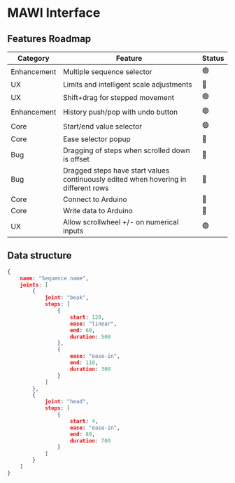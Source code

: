 # MAWI Interface

## Features Roadmap

|Category|Feature|Status|
|---|---|---|
|Enhancement|Multiple sequence selector|🟢|
|UX|Limits and intelligent scale adjustments|🔴|
|UX|Shift+drag for stepped movement|🟢|
|Enhancement|History push/pop with undo button|🟢|
|Core|Start/end value selector|🟢|
|Core|Ease selector popup|🔴|
|Bug|Dragging of steps when scrolled down is offset|🔴|
|Bug|Dragged steps have start values continuously edited when hovering in different rows|🔴|
|Core|Connect to Arduino|🔴|
|Core|Write data to Arduino|🔴|
|UX|Allow scrollwheel +/- on numerical inputs|🟢|


## Data structure

```json
{
	name: "Sequence name",
	joints: [
		{
			joint: "beak",
			steps: [
				{
					start: 120,
					ease: "linear",
					end: 60,
					duration: 500
				},
				{
					ease: "ease-in",
					end: 110,
					duration: 300
				}
			]
		},
		{
			joint: "head",
			steps: [
				{
					start: 4,
					ease: "ease-in",
					end: 80,
					duration: 700
				}
			]
		}
	]
}
```